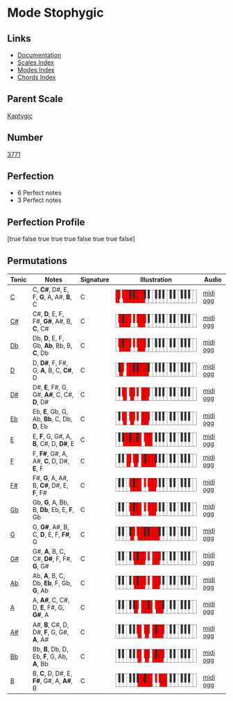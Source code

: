 # Mode Stophygic

## Links

- [Documentation](index.md)
- [Scales Index](Scales.md)
- [Modes Index](Modes.md)
- [Chords Index](Chords.md)

## Parent Scale

[Kaptygic](ScaleKaptygic.md)

## Number

[3771](https://ianring.com/musictheory/scales/3771)

## Perfection

- 6 Perfect notes
- 3 Perfect notes

## Perfection Profile

[true false true true true false true true false]

## Permutations

| Tonic | Notes | Signature | Illustration | Audio |
|-------|-------|-----------|--------------|-------|
| [C](ModeCNaturalStophygic.md) | C, **C#**, D#, E, F, **G**, A, A#, **B**, C | C | ![CNaturalStophygic](ModeCNaturalStophygic.png) | [midi](ModeCNaturalStophygic.mid) [ogg](ModeCNaturalStophygic.ogg) |
| [C#](ModeCSharpStophygic.md) | C#, **D**, E, F, F#, **G#**, A#, B, **C**, C# | C | ![CSharpStophygic](ModeCSharpStophygic.png) | [midi](ModeCSharpStophygic.mid) [ogg](ModeCSharpStophygic.ogg) |
| [Db](ModeDFlatStophygic.md) | Db, **D**, E, F, Gb, **Ab**, Bb, B, **C**, Db | C | ![DFlatStophygic](ModeDFlatStophygic.png) | [midi](ModeDFlatStophygic.mid) [ogg](ModeDFlatStophygic.ogg) |
| [D](ModeDNaturalStophygic.md) | D, **D#**, F, F#, G, **A**, B, C, **C#**, D | C | ![DNaturalStophygic](ModeDNaturalStophygic.png) | [midi](ModeDNaturalStophygic.mid) [ogg](ModeDNaturalStophygic.ogg) |
| [D#](ModeDSharpStophygic.md) | D#, **E**, F#, G, G#, **A#**, C, C#, **D**, D# | C | ![DSharpStophygic](ModeDSharpStophygic.png) | [midi](ModeDSharpStophygic.mid) [ogg](ModeDSharpStophygic.ogg) |
| [Eb](ModeEFlatStophygic.md) | Eb, **E**, Gb, G, Ab, **Bb**, C, Db, **D**, Eb | C | ![EFlatStophygic](ModeEFlatStophygic.png) | [midi](ModeEFlatStophygic.mid) [ogg](ModeEFlatStophygic.ogg) |
| [E](ModeENaturalStophygic.md) | E, **F**, G, G#, A, **B**, C#, D, **D#**, E | C | ![ENaturalStophygic](ModeENaturalStophygic.png) | [midi](ModeENaturalStophygic.mid) [ogg](ModeENaturalStophygic.ogg) |
| [F](ModeFNaturalStophygic.md) | F, **F#**, G#, A, A#, **C**, D, D#, **E**, F | C | ![FNaturalStophygic](ModeFNaturalStophygic.png) | [midi](ModeFNaturalStophygic.mid) [ogg](ModeFNaturalStophygic.ogg) |
| [F#](ModeFSharpStophygic.md) | F#, **G**, A, A#, B, **C#**, D#, E, **F**, F# | C | ![FSharpStophygic](ModeFSharpStophygic.png) | [midi](ModeFSharpStophygic.mid) [ogg](ModeFSharpStophygic.ogg) |
| [Gb](ModeGFlatStophygic.md) | Gb, **G**, A, Bb, B, **Db**, Eb, E, **F**, Gb | C | ![GFlatStophygic](ModeGFlatStophygic.png) | [midi](ModeGFlatStophygic.mid) [ogg](ModeGFlatStophygic.ogg) |
| [G](ModeGNaturalStophygic.md) | G, **G#**, A#, B, C, **D**, E, F, **F#**, G | C | ![GNaturalStophygic](ModeGNaturalStophygic.png) | [midi](ModeGNaturalStophygic.mid) [ogg](ModeGNaturalStophygic.ogg) |
| [G#](ModeGSharpStophygic.md) | G#, **A**, B, C, C#, **D#**, F, F#, **G**, G# | C | ![GSharpStophygic](ModeGSharpStophygic.png) | [midi](ModeGSharpStophygic.mid) [ogg](ModeGSharpStophygic.ogg) |
| [Ab](ModeAFlatStophygic.md) | Ab, **A**, B, C, Db, **Eb**, F, Gb, **G**, Ab | C | ![AFlatStophygic](ModeAFlatStophygic.png) | [midi](ModeAFlatStophygic.mid) [ogg](ModeAFlatStophygic.ogg) |
| [A](ModeANaturalStophygic.md) | A, **A#**, C, C#, D, **E**, F#, G, **G#**, A | C | ![ANaturalStophygic](ModeANaturalStophygic.png) | [midi](ModeANaturalStophygic.mid) [ogg](ModeANaturalStophygic.ogg) |
| [A#](ModeASharpStophygic.md) | A#, **B**, C#, D, D#, **F**, G, G#, **A**, A# | C | ![ASharpStophygic](ModeASharpStophygic.png) | [midi](ModeASharpStophygic.mid) [ogg](ModeASharpStophygic.ogg) |
| [Bb](ModeBFlatStophygic.md) | Bb, **B**, Db, D, Eb, **F**, G, Ab, **A**, Bb | C | ![BFlatStophygic](ModeBFlatStophygic.png) | [midi](ModeBFlatStophygic.mid) [ogg](ModeBFlatStophygic.ogg) |
| [B](ModeBNaturalStophygic.md) | B, **C**, D, D#, E, **F#**, G#, A, **A#**, B | C | ![BNaturalStophygic](ModeBNaturalStophygic.png) | [midi](ModeBNaturalStophygic.mid) [ogg](ModeBNaturalStophygic.ogg) |
